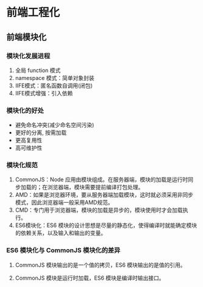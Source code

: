 # 前端工程化

## 前端模块化

### 模块化发展进程

1. 全局 function 模式
2. namespace 模式：简单对象封装
3. IIFE模式：匿名函数自调用(闭包)
4. IIFE模式增强：引入依赖

### 模块化的好处

- 避免命名冲突(减少命名空间污染)
- 更好的分离, 按需加载
- 更高复用性
- 高可维护性

### 模块化规范

1. CommonJS：Node 应用由模块组成。在服务器端，模块的加载是运行时同步加载的；在浏览器端，模块需要提前编译打包处理。
2. AMD：如果是浏览器环境，要从服务器端加载模块，这时就必须采用非同步模式，因此浏览器端一般采用AMD规范。
3. CMD：专门用于浏览器端，模块的加载是异步的，模块使用时才会加载执行。
4. ES6模块化：ES6 模块的设计思想是尽量的静态化，使得编译时就能确定模块的依赖关系，以及输入和输出的变量。

### ES6 模块化与 CommonJS 模块化的差异

1. CommonJS 模块输出的是一个值的拷贝，ES6 模块输出的是值的引用。

2. CommonJS 模块是运行时加载，ES6 模块是编译时输出接口。